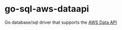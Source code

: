 # go-sql-aws-dataapi
Go database/sql driver that supports the [AWS Data API](https://docs.aws.amazon.com/AmazonRDS/latest/AuroraUserGuide/data-api.html)
